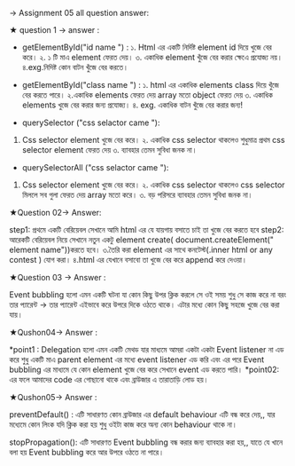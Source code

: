 → Assignment 05 all question answer: 

★ question 1 → answer :

* getElementById("id name ") : 
১. Html এর একটি নির্দিষ্ট element id দিয়ে খুজে বের করে। 
২. ১ টি মাএ element ফেরত দেয়।
৩. একাধিক element খুঁজে বের করার ক্ষেএে প্রযোজ্য নয়। 
৪.exg.নিদিষ্ট কোন বাটন খুঁজে বের করতে। 

* getElementById("class name ") : 
১. html এর একাধিক elements class দিয়ে খুঁজে বের করতে পারে। 
২.একাধিক elements ফেরত দেয় array মতো object ফেরত দেয় 
৩. একাধিক elements খুজে বের করার জন্য প্রযোজ্য। 
৪. exg. একাধিক বাটন খুঁজে বের করার জন্য! 

* querySelector ("css selactor came "):
1. Css selector element খুজে বের করে।
২. একাধিক css selector থাকলেও শুধুমাত্র প্রথম css selector element ফেরত দেয় 
৩. ব্যাবহার তেমন সুবিধা জনক না। 

* querySelectorAll ("css selactor came "):
1. Css selector element খুজে বের করে।
২. একাধিক css selector থাকলেও css selector মিললে সব গুলা ফেরত দেয় array মতো করে। 
৩. বড় পরিসরে ব্যাবহার তেমন সুবিধা জনক না।


★Question 02→ Answer:

step1: প্রথমে একটি বেরিয়েবল সেখানে আমি html এর যে যায়গায় বসাতে চাই তা খুজে বের করতে হবে 
step2: আরেকটি বেরিয়েবল নিয়ে সেখানে নতুন একটু element create( document.createElement(" element name"))করতে হবে। 
৩.তৈরি করা element এর সাথে কনটেস্ট(.inner html or any contest ) যোগ করা। 
৪.html এর যেখানে বসাবো তা খুজে বের করে append করে দেওয়া।

★Question 03 → Answer :

Event bubbling হলো এমন একটি ঘটনা যা কোন কিছু উপর ক্লিক করলে সে ওই সময় শুধু সে কাজ করে না বরং তার প্যারেন্ট → তার প্যারেন্ট এইভাবে করে উপরে দিকে ওঠতে থাকে। 
এটার মধ্যে কোন কিছু সহজে খুজে বের করা যায়। 

★Qushon04→ Answer :

*point1 :  Delegation হলো এমন একটি মেথড যার মাধ্যমে আমরা একটা একটা Event listener না এড করে শুধু একটি মাএ parent element এর মধ্যে event listener এড করি এবং এর পরে Event bubbling এর মাধ্যমে যে কোন element খুজে বের করে সেখানে event এড করতে পারি। 
*point02: এর ফলে আমাদের code এর গোছানো থাকে এবং ব্রাউজার এ তারাতাড়ি লোড হয়। 

★Qushon05→ Answer : 

preventDefault() : এটি সাধারণত কোন ব্রাউজার এর default behaviour এটি বন্ধ করে দেয়,, যার মধ্যেমে কোন লিংক যদি ক্লিক করা হয় শুধু ওইটা কাজ করে অন্য কোন behaviour থাকে না। 

stopPropagation(): এটি সাধারণত Event bubbling বন্ধ করার জন্য ব্যাবহার করা হয়,, যাতে যে খানে বলা হয় Event bubbling করে আর উপরে ওঠতে না পারে। 









